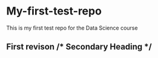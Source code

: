 # My-first-test-repo
This is my first test repo for the Data Science course
## First revison /* Secondary Heading */
